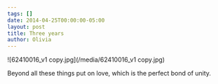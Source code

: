 ```yaml
---
tags: []
date: 2014-04-25T00:00:00-05:00
layout: post
title: Three years
author: Olivia
---
```


![62410016_v1 copy.jpg](/media/62410016_v1 copy.jpg)

Beyond all these things put on love, which is the perfect bond of unity.
